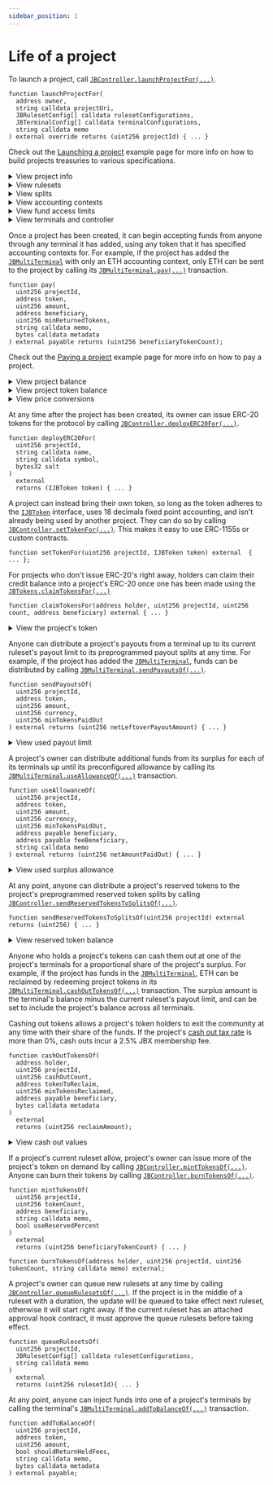 ```yaml
---
sidebar_position: 1
---
```


# Life of a project

To launch a project, call [`JBController.launchProjectFor(...)`](/docs/v4/api/core/contracts/JBController.md#launchprojectfor).

```
function launchProjectFor(
  address owner,
  string calldata projectUri,
  JBRulesetConfig[] calldata rulesetConfigurations,
  JBTerminalConfig[] calldata terminalConfigurations,
  string calldata memo
) external override returns (uint256 projectId) { ... }
```

Check out the [Launching a project](/docs/v4/build/examples/launch.md) example page for more info on how to build projects treasuries to various specifications.

<details>

<summary>View project info</summary>

Launching a project will mint a new ERC-721 in the [`JBProjects`](/docs/v4/api/core/contracts/JBProjects.md) contract. The owner can be found using [`JBProjects.ownerOf(...)`](https://docs.openzeppelin.com/contracts/4.x/api/core/token/erc721#IERC721-ownerOf-uint256-).

```
function ownerOf(uint256 projectId) external returns (address owner) { ... }
```

A link to the project's metadata can be found using [`JBController.uriOf(...)`](/docs/v4/api/core/contracts/JBController.md#uriof).

```
function uriOf(uint256 projectId) external view returns (string memory)
```

</details>

<details>

<summary>View rulesets</summary>

Ruleset data can be found in the [`JBController`](/docs/v4/api/core/contracts/JBController.md) contract. 

```
function getRulesetOf(
  uint256 projectId,
  uint256 rulesetId
) external view returns (JBRuleset memory ruleset, JBRulesetMetadata memory metadata)
```

The project's current ruleset can be found using [`JBController.currentRulesetOf(...)`](/docs/v4/api/core/contracts/JBController.md#currentrulesetof).

```
function currentRulesetOf(uint256 projectId) external view returns (JBRuleset memory ruleset, JBRulesetMetadata memory metadata)
```

The project's upcoming ruleset can be found using [`JBController.upcomingRulesetOf(...)`](/docs/v4/api/core/contracts/JBController.md#upcomingrulesetof).

By default, the upcoming ruleset is a copy of the current one that starts immediately afterwards, using a discounted weight if applicable.

If the project has queued a new ruleset, the upcoming ruleset will reflect the changes once they are approved by the current ruleset's ballot. Rulesets queued during a ruleset with no ballot are automatically queued.

The project has no upcoming ruleset if the current ruleset has no duration.

```
function upcomingRulesetOf(uint256 projectId) external view returns (JBRuleset memory ruleset, JBRulesetMetadata memory metadata)
```

The project's latest configured ruleset can be found using [`JBController.latestConfiguredRulesetOf(...)`](/docs/v4/api/core/contracts/JBController.md#latestconfiguredrulesetof).

```
function latestQueuedRulesetOf(uint256 projectId) external view returns (JBRuleset memory, JBRulesetMetadata memory metadata, JBApprovalStatus);
```

All of a project's rulesets can be found using [`JBController.allRulesetsOf(...)`](/docs/v4/api/core/contracts/JBController.md#allrulesetsof).

```
function allRulesetsOf(uint256 projectId) external view returns (JBRuleset[] memory rulesets, JBRulesetMetadata[] memory metadata);
```

</details>

<details>

<summary>View splits</summary>

A project's splits data can be found in the [`JBSplits`](/docs/v4/api/core/contracts/JBSplits.md) contract. A set of splits used for any particular functionality during any particular rulesets configuration can be found using [`JBSplits.splitsOf(...)`](/docs/v4/api/core/contracts/JBSplits.md#splitsof). 

```
function splitsOf(uint256 projectId, uint256 rulesetId, uint256 groupId) external view returns (JBSplit[] memory)
```

</details>

<details>

<summary>View accounting contexts</summary>

A project's accounting contexts data can be found in its [`IJBTerminal`](/docs/v4/api/core/interfaces/IJBTerminal.md) contracts. For example, if a project is using the [`JBMultiTerminal`](/docs/v4/api/core/contracts/JBMultiTerminal.md) contract, its accounting contexts can be found through its [`JBMultiTerminal.accountingContextsOf(...)`](/docs/v4/api/core/contracts/JBMultiTerminal.md#accountingcontextsof) transaction.

```javascript
function accountingContextsOf(uint256 projectId) external view returns (JBAccountingContext[] memory) { ... }
```

Or, through the [`JBMultiTerminal.accountingContextForTokenOf(...)`](/docs/v4/api/core/contracts/JBMultiTerminal.md#accountingcontextfortokenof) transaction.

```javascript
function accountingContextForTokenOf(
    uint256 projectId,
    address token
)
    external view returns (JBAccountingContext memory) { ... }
```

</details>
<details>

<summary>View fund access limits</summary>

Constraints on accessing a project's funds can found in the [`JBFundAccessLimits`](/docs/v4/api/core/contracts/JBFundAccessLimits.md) contract. The payout limit of any terminal during any ruleset using any token with any currency can be found using [`JBFundAccessLimits.payoutLimitOf(...)`](/docs/v4/api/core/contracts/JBFundAccessLimits.md#payoutlimitof). 

```
function payoutLimitOf(
  uint256 projectId,
  uint256 rulesetId,
  address terminal,
  address token,
  uint256 currency
) external view returns (uint256 payoutLimit);
```

Or, get all limits for any currency 

```
function payoutLimitsOf(
  uint256 projectId,
  uint256 rulesetId,
  address terminal,
  address token
) external view returns (JBCurrencyAmount[] memory payoutLimits);
```

The surplus allowance from any terminal during any ruleset using any token with any currency can be found using [`JBFundAccessLimits.surplusAllowanceOf`](/docs/v4/api/core/contracts/JBFundAccessLimits.md#surplusallowanceof).

```
function surplusAllowanceOf(
    uint256 projectId,
    uint256 rulesetId,
    address terminal,
    address token,
    uint256 currency
) external view returns (uint256 surplusAllowance);
```

</details>

<details>

<summary>View terminals and controller</summary>

The [`JBDirectory`](/docs/v4/api/core/contracts/JBDirectory.md) contract stores addresses of terminals that a project is currently accepting funds through. A project's currently set terminals can be found using [`JBDirectory.terminalsOf(...)`](/docs/v4/api/core/contracts/JBDirectory.md#terminalsof), and the address of the terminal to which payments to projects should be sent for any token can be found using [`JBDirectory.primaryTerminalOf(...)`](/docs/v4/api/core/contracts/JBDirectory.md#primaryterminalof).

```
function terminalsOf(uint256 projectId) external view returns (IJBTerminal[] memory) { ... }
```

```
function primaryTerminalOf(uint256 projectId, address token) external view returns (IJBTerminal)
```

The [`JBDirectory`](/docs/v4/api/core/contracts/JBDirectory.md) contract also stores the address of the controller that is managing a project's rulesets and tokens. A projects current controller can be found using [`JBDirectory.controllerOf(...)`](/docs/v4/api/core/contracts/JBDirectory.md#controllerof).

```
function controllerOf(uint256 projectId) external view returns (IERC165) { ... }
```

</details>

Once a project has been created, it can begin accepting funds from anyone through any terminal it has added, using any token that it has specified accounting contexts for. For example, if the project has added the [`JBMultiTerminal`](/docs/v4/api/core/contracts/JBMultiTerminal.md) with only an ETH accounting context, only ETH can be sent to the project by calling its [`JBMultiTerminal.pay(...)`](/docs/v4/api/core/contracts/JBMultiTerminal.md#pay) transaction.

```
function pay(
  uint256 projectId,
  address token,
  uint256 amount,
  address beneficiary,
  uint256 minReturnedTokens,
  string calldata memo,
  bytes calldata metadata
) external payable returns (uint256 beneficiaryTokenCount);
```

Check out the [Paying a project](/docs/v4/build/examples/pay.md) example page for more info on how to pay a project.

<details>

<summary>View project balance</summary>

A project's balance can be found in the [`JBTerminalStore`](/docs/v4/api/core/contracts/JBTerminalStore.md) contract.

```
function balanceOf(address terminal, uint256 projectId, address token) external view returns (uint256);
```

The project's current surplus for a terminal can also be found in the [`JBTerminalStore`](/docs/v4/api/core/contracts/JBTerminalStore.md) contract.

```
function currentSurplusOf(
  address terminal,
  uint256 projectId,
  JBAccountingContext[] calldata accountingContexts,
  uint256 decimals,
  uint256 currency
) external view returns (uint256);
```

The [`JBTerminalStore`](/docs/v4/api/core/contracts/JBTerminalStore.md) can also resolve the total amount of overflow in all of a project's terminals using [`JBTerminalStore.currentTotalSurplusOf(...)`](/docs/v4/api/core/contracts/JBTerminalStore.md#currenttotalsurplusof). 

```
function currentTotalSurplusOf(
  uint256 projectId,
  uint256 decimals,
  uint256 currency
)
  external
  view
  returns (uint256);
```

</details>

<details>

<summary>View project token balance</summary>

Each holder's balance of a project's token can be found in the [`JBTokens`](/docs/v4/api/core/contracts/JBTokens.md) contract. The balance can be found using [`JBTokens.totalBalanceOf(...)`](/docs/v4/api/core/contracts/JBTokens.md#totalBalanceof).

```
function totalBalanceOf(address holder, uint256 projectId) external view returns (uint256 result) { ... }
```

To only retrieve a holder's internally tracked token credit balance, use [`JBTokens.creditBalanceOf(...)`](/docs/v4/api/core/contracts/JBTokens.md#creditbalanceof)

```
function creditBalanceOf(address holder, uint256 projectId) external view returns (uint256) { ... }
```

</details>

<details>

<summary>View price conversions</summary>

The protocol uses price feeds to convert values from one currency to another when sending payouts, using surplus allowances, issuing project tokens when payments are received in various currencies, and more. Current currency indexes can be found in [`JBCurrencyIds`](/docs/v4/api/core/libraries/JBCurrencyIds.md). If the currency strongly correlates to an ERC-20, it is cusom to use the first 32 bytes of its address as the currency. Since ETH is treated using [`JBConstants.NATIVE_TOKEN`](/docs/v4/api/core/libraries/JBConstants.md), its currency is `61166`. New currencies and price feeds can be added in the future.

The same price feeds the protocol uses internally can be accessed externally through the [`JBPrices`](/docs/v4/api/core/contracts/JBPrices.md) contract using [`JBPrices.pricePerUnitOf(...)`](/docs/v4/api/core/contracts/JBPrices.md#priceperunitof.md). 

```
function pricePerUnitOf(
  uint256 projectId,
  uint256 pricingCurrency,
  uint256 unitCurrency,
  uint256 decimals
) external view returns (uint256) { ... }
```

</details>


At any time after the project has been created, its owner can issue ERC-20 tokens for the protocol by calling [`JBController.deployERC20For(...)`](/docs/v4/api/core/contracts/JBController.md#deployerc20for).

```
function deployERC20For(
  uint256 projectId,
  string calldata name,
  string calldata symbol,
  bytes32 salt
)
  external
  returns (IJBToken token) { ... }
```

A project can instead bring their own token, so long as the token adheres to the [`IJBToken`](/docs/v4/api/core/interfaces/IJBToken.md) interface, uses 18 decimals fixed point accounting, and isn't already being used by another project. They can do so by calling [`JBController.setTokenFor(...)`](/docs/v4/api/core/contracts/JBController.md#settokenfor). This makes it easy to use ERC-1155s or custom contracts.

```
function setTokenFor(uint256 projectId, IJBToken token) external  { ... };
```

For projects who don't issue ERC-20's right away, holders can claim their credit balance into a project's ERC-20 once one has been made using the [`JBTokens.claimTokensFor(...)`](/docs/v4/api/core/contracts/JBTokens.md#claimtokensfor)

```
function claimTokensFor(address holder, uint256 projectId, uint256 count, address beneficiary) external { ... }
```

<details>

<summary>View the project's token</summary>

The token currently being used by a project can be found in the [`JBTokens`](/docs/v4/api/core/contracts/JBTokens.md) contract by using [`JBTokens.tokenOf(...)`](/docs/v4/api/core/contracts/JBTokens.md#tokenof). This will return a zero address if the project hasn't yet issued tokens or changed into a custom token.

```
function tokenOf(uint256 _projectId) external view override returns (IJBToken) { ... }
```

</details>

Anyone can distribute a project's payouts from a terminal up to its current ruleset's payout limit to its preprogrammed payout splits at any time. For example, if the project has added the [`JBMultiTerminal`](/docs/v4/api/core/contracts/JBMultiTerminal.md), funds can be distributed by calling [`JBMultiTerminal.sendPayoutsOf(...)`](/docs/v4/api/core/contracts/JBMultiTerminal.md#sendpayoutsof).

```
function sendPayoutsOf(
  uint256 projectId,
  address token,
  uint256 amount,
  uint256 currency,
  uint256 minTokensPaidOut
) external returns (uint256 netLeftoverPayoutAmount) { ... }
```

<details>

<summary>View used payout limit</summary>

Any payout limit used by a project can be found in the terminal store contract for each terminal by calling [`JBTerminalStore.usedPayoutLimitOf(...)`](/docs/v4/api/core/contracts/JBTerminalStore.md#usedpayoutlimitof).

```
function usedPayoutLimitOf(
  address terminal,
  uint256 projectId,
  address token,
  uint256 rulesetCycleNumber,
  uint256 currency
) external view returns (uint256) { ... }
```

</details>

A project's owner can distribute additional funds from its surplus for each of its terminals up until its preconfigured allowance by calling its [`JBMultiTerminal.useAllowanceOf(...)`](/docs/v4/api/core/contracts/JBMultiTerminal.md#useallowanceof) transaction.

```
function useAllowanceOf(
  uint256 projectId,
  address token,
  uint256 amount,
  uint256 currency,
  uint256 minTokensPaidOut,
  address payable beneficiary,
  address payable feeBeneficiary,
  string calldata memo
) external returns (uint256 netAmountPaidOut) { ... }
```

<details>

<summary>View used surplus allowance</summary>

Any surplus allowance used can also be found in the terminal store contracts for each terminal using [`JBTerminalStore.usedSurplusAllowanceOf(...)`](/docs/v4/api/core/contracts/JBTerminalStore.md#usedSurplusAllowanceof).

```
function usedSurplusAllowanceOf(
  address terminal,
  uint256 projectId,
  address token,
  uint256 rulesetId,
  uint256 currency
)
  external view returns (uint256) { ... }
```

</details>

At any point, anyone can distribute a project's reserved tokens to the project's preprogrammed reserved token splits by calling [`JBController.sendReservedTokensToSplitsOf(...)`](/docs/v4/api/core/contracts/JBController.md#sendreservedtokenstosplitsof).

```
function sendReservedTokensToSplitsOf(uint256 projectId) external returns (uint256) { ... }
```

<details>

<summary>View reserved token balance</summary>

A project's undistributed reserved token balance can be found in the project's current controller. For example in the [`JBController`](/docs/v4/api/core/contracts/JBController.md), this balance can be found using [`JBController.pendingReservedTokenBalanceOf(...)`](/docs/v4/api/core/contracts/JBController.md#pendingreservedtokenbalancesof).

```
function pendingReservedTokenBalanceOf(uint256 projectId) external view returns (uint256) { ... }
```

For projects using [`JBController`](/docs/v4/api/core/contracts/JBController.md), the project token's total supply including any allocated reserved tokens that have yet to be distributed can be found in using [`JBController.totalTokenSupplyWithReservedTokensOf(...)`](/docs/v4/api/core/contracts/JBController.md#totaltokensupplywithreservedtokens).

```
function totalTokenSupplyWithReservedTokensOf(uint256 projectId) external view returns (uint256) { ... }
```
</details>


Anyone who holds a project's tokens can cash them out at one of the project's terminals for a proportional share of the project's surplus. For example, if the project has funds in the [`JBMultiTerminal`](/docs/v4/api/core/contracts/JBMultiTerminal.md), ETH can be reclaimed by redeeming project tokens in its [`JBMultiTerminal.cashOutTokensOf(...)`](/docs/v4/api/core/contracts/JBMultiTerminal.md#cashouttokensof) transaction. The surplus amount is the terminal's balance minus the current ruleset's payout limit, and can be set to include the project's balance across all terminals.

Cashing out tokens allows a project's token holders to exit the community at any time with their share of the funds. If the project's [cash out tax rate](/docs/v4/learn/glossary/cash-out-tax-rate.md) is more than 0%, cash outs incur a 2.5% JBX membership fee.

```
function cashOutTokensOf(
  address holder,
  uint256 projectId,
  uint256 cashOutCount,
  address tokenToReclaim,
  uint256 minTokensReclaimed,
  address payable beneficiary,
  bytes calldata metadata
)
  external
  returns (uint256 reclaimAmount);
```

<details>

<summary>View cash out values</summary>

Any surplus allowance used can also be found in the terminal store contracts for each terminal using [`JBTerminalStore.usedSurplusAllowanceOf(...)`](/docs/v4/api/core/contracts/JBTerminalStore.md#usedSurplusAllowanceof).

```
function currentReclaimableSurplusOf(
  uint256 projectId,
  uint256 tokenCount,
  uint256 totalSupply,
  uint256 surplus
)
  external view returns (uint256) { ... }
```

or, to determine the surplus of a project from its terminals, use [`JBTerminalStore.currentReclaimableSurplusOf(...)`](/docs/v4/api/core/contracts/JBTerminalStore.md#currentreclaimablesurplusof).

```
function currentReclaimableSurplusOf(
  uint256 projectId,
  uint256 cashOutCount,
  IJBTerminal[] calldata terminals,
  JBAccountingContext[] calldata accountingContexts,
  uint256 decimals,
  uint256 currency
)
  external view returns (uint256) { ... }
```

</details>

If a project's current ruleset allow, project's owner can issue more of the project's token on demand lby calling [`JBController.mintTokensOf(...)`](/docs/v4/api/core/contracts/JBController.md#mintTokensOf). Anyone can burn their tokens by calling [`JBController.burnTokensOf(...)`](/docs/v4/api/core/contracts/JBTokens.md#burnTokensOf).

```
function mintTokensOf(
  uint256 projectId,
  uint256 tokenCount,
  address beneficiary,
  string calldata memo,
  bool useReservedPercent
)
  external
  returns (uint256 beneficiaryTokenCount) { ... }
```

```
function burnTokensOf(address holder, uint256 projectId, uint256 tokenCount, string calldata memo) external;
```

A project's owner can queue new rulesets at any time by calling [`JBController.queueRulesetsOf(...)`](/docs/v4/api/core/contracts/JBController.md#queueRulesetsof). If the project is in the middle of a ruleset with a duration, the update will be queued to take effect next ruleset, otherwise it will start right away. If the current ruleset has an attached approval hook contract, it must approve the queue rulesets before taking effect.

```
function queueRulesetsOf(
  uint256 projectId,
  JBRulesetConfig[] calldata rulesetConfigurations,
  string calldata memo
)
  external
  returns (uint256 rulesetId){ ... }
```


At any point, anyone can inject funds into one of a project's terminals by calling the terminal's [`JBMultiTerminal.addToBalanceOf(...)`](/docs/v4/api/core/contracts/JBMultiTerminal.md#addtobalanceof) transaction.

```
function addToBalanceOf(
  uint256 projectId,
  address token,
  uint256 amount,
  bool shouldReturnHeldFees,
  string calldata memo,
  bytes calldata metadata
) external payable;
```
